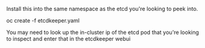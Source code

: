 Install this into the same namespace as the etcd you're looking to peek into.

oc create -f etcdkeeper.yaml

You may need to look up the in-cluster ip of the etcd pod that you're looking to inspect and enter that in the etcdkeeper webui


